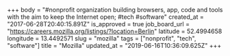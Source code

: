 +++
body = "#nonprofit organization building browsers, app, code and tools with the aim to keep the Internet open; #tech #software"
created_at = "2017-06-28T20:40:15.891Z"
is_approved = true
job_board_url = "https://careers.mozilla.org/listings/?location=Berlin"
latitude = 52.4994658
longitude = 13.4492571
slug = "mozilla"
tags = ["nonprofit", "tech", "software"]
title = "Mozilla"
updated_at = "2019-06-16T10:36:09.625Z"
+++
